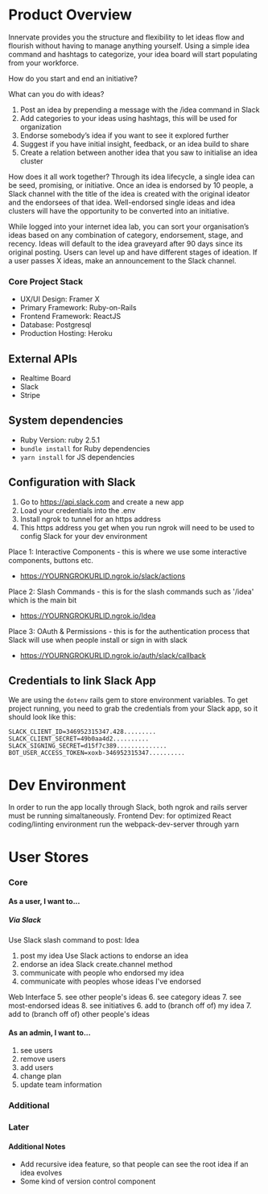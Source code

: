 # Product Overview
Innervate provides you the structure and flexibility to let ideas flow and flourish without having to manage anything yourself. Using a simple idea command and hashtags to categorize, your idea board will start populating from your workforce.  

How do you start and end an initiative? 

What can you do with ideas? 
1. Post an idea by prepending a message with the /idea command in Slack
2. Add categories to your ideas using hashtags, this will be used for organization
3. Endorse somebody’s idea if you want to see it explored further 
4. Suggest if you have initial insight, feedback, or an idea build to share
5. Create a relation between another idea that you saw to initialise an idea cluster

How does it all work together?
Through its idea lifecycle, a single idea can be seed, promising, or initiative. Once an idea is endorsed by 10 people, a Slack channel with the title of the idea is created with the original ideator and the endorsees of that idea. Well-endorsed single ideas and idea clusters will have the opportunity to be converted into an initiative. 

While logged into your internet idea lab, you can sort your organisation’s ideas based on any combination of category, endorsement, stage, and recency. Ideas will default to the idea graveyard after 90 days since its original posting. Users can level up and have different stages of ideation. If a user passes X ideas, make an announcement to the Slack channel. 

### Core Project Stack
* UX/UI Design: Framer X
* Primary Framework: Ruby-on-Rails
* Frontend Framework: ReactJS
* Database: Postgresql
* Production Hosting: Heroku 

## External APIs
* Realtime Board
* Slack 
* Stripe 

## System dependencies

* Ruby Version: ruby 2.5.1
* ```bundle install``` for Ruby dependencies
* ```yarn install``` for JS dependencies

## Configuration with Slack 

1. Go to https://api.slack.com and create a new app 
2. Load your credentials into the .env 
3. Install ngrok to tunnel for an https address 
4. This https address you get when you run ngrok will need to be used to config Slack for your dev environment

Place 1: Interactive Components - this is where we use some interactive components, buttons etc.  
* https://YOURNGROKURLID.ngrok.io/slack/actions

Place 2: Slash Commands - this is for the slash commands such as '/idea' which is the main bit 
* https://YOURNGROKURLID.ngrok.io/Idea

Place 3: OAuth & Permissions - this is for the authentication process that Slack will use when people install or sign in with slack
* https://YOURNGROKURLID.ngrok.io/auth/slack/callback

## Credentials to link Slack App 
We are using the ```dotenv``` rails gem to store environment variables. To get project running, you need to grab the credentials from your Slack app, so it should look like this: 

```
SLACK_CLIENT_ID=346952315347.428.........
SLACK_CLIENT_SECRET=49b0aa4d2..........
SLACK_SIGNING_SECRET=d15f7c389..............
BOT_USER_ACCESS_TOKEN=xoxb-346952315347..........
```

# Dev Environment 

In order to run the app locally through Slack, both ngrok and rails server must be running simaltaneously.
Frontend Dev: for optimized React coding/linting environment run the webpack-dev-server through yarn 

# User Stores

### Core 

#### As a user, I want to...

##### Via Slack 
Use Slack slash command to post: Idea 
1. post my idea 
Use Slack actions to endorse an idea 
2. endorse an idea
Slack create.channel method 
3. communicate with people who endorsed my idea
4. communicate with peoples whose ideas I've endorsed 

Web Interface
5. see other people's ideas
6. see category ideas 
7. see most-endorsed ideas
8. see initiatives 
6. add to (branch off of) my idea 
7. add to (branch off of) other people's ideas 


#### As an admin, I want to...

1. see users 
2. remove users 
3. add users 
4. change plan 
5. update team information 

### Additional 
### Later

#### Additional Notes
* Add recursive idea feature, so that people can see the root idea if an idea evolves
* Some kind of version control component
